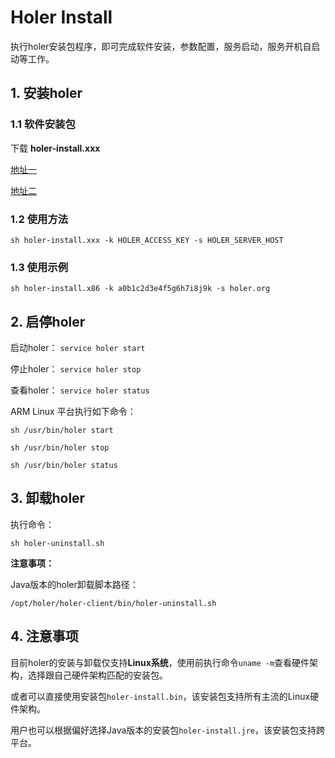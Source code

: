 # Holer Install

执行holer安装包程序，即可完成软件安装，参数配置，服务启动，服务开机自启动等工作。

## 1. 安装holer

### 1.1 软件安装包

下载 **holer-install.xxx**

[地址一](https://github.com/wisdom-projects/holer-install/releases)

[地址二](https://pan.baidu.com/s/1APDAaaaQxTa71IR2hDjIaA#list/path=%2Fsharelink2808252679-1014620033513253%2Fholer%2Fholer-client%2Finstall&parentPath=%2Fsharelink2808252679-1014620033513253)

### 1.2 使用方法
`sh holer-install.xxx -k HOLER_ACCESS_KEY -s HOLER_SERVER_HOST`

### 1.3 使用示例
`sh holer-install.x86 -k a0b1c2d3e4f5g6h7i8j9k -s holer.org`

## 2. 启停holer
启动holer：
`service holer start`

停止holer：
`service holer stop`

查看holer：
`service holer status`

ARM Linux 平台执行如下命令：

`sh /usr/bin/holer start`

`sh /usr/bin/holer stop`

`sh /usr/bin/holer status`

## 3. 卸载holer
执行命令：

`sh holer-uninstall.sh`

**注意事项：**

Java版本的holer卸载脚本路径：

`/opt/holer/holer-client/bin/holer-uninstall.sh`

## 4. 注意事项
目前holer的安装与卸载仅支持**Linux系统**，使用前执行命令`uname -m`查看硬件架构，选择跟自己硬件架构匹配的安装包。

或者可以直接使用安装包`holer-install.bin`，该安装包支持所有主流的Linux硬件架构。

用户也可以根据偏好选择Java版本的安装包`holer-install.jre`，该安装包支持跨平台。
